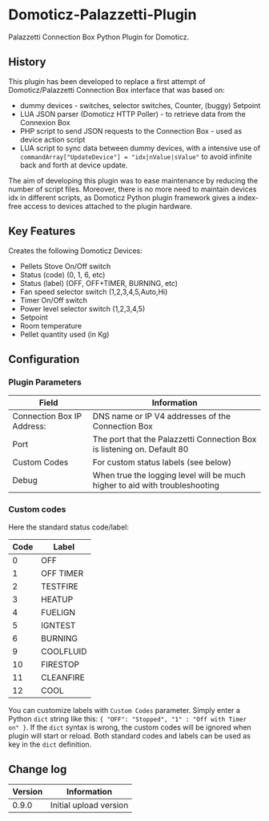 # Domoticz-Palazzetti-Plugin

Palazzetti Connection Box Python Plugin for Domoticz.

## History

This plugin has been developed to replace a first attempt of Domoticz/Palazzetti Connection Box interface that was based on:
* dummy devices - switches, selector switches, Counter, (buggy) Setpoint
* LUA JSON parser (Domoticz HTTP Poller) - to retrieve data from the Connexion Box
* PHP script to send JSON requests to the Connection Box - used as device action script 
* LUA script to sync data between dummy devices, with a intensive use of ```commandArray["UpdateDevice"] = "idx|nValue|sValue"``` to avoid infinite back and forth at device update.

The aim of developing this plugin was to ease maintenance by reducing the number of script files.
Moreover, there is no more need to maintain devices idx in different scripts, as Domoticz Python plugin framework gives a index-free access to devices attached to the plugin hardware.

## Key Features

Creates the following Domoticz Devices:
* Pellets Stove On/Off switch
* Status (code) (0, 1, 6, etc)
* Status (label) (OFF, OFF+TIMER, BURNING, etc)
* Fan speed selector switch (1,2,3,4,5,Auto,Hi)
* Timer On/Off switch
* Power level selector switch (1,2,3,4,5)
* Setpoint
* Room temperature
* Pellet quantity used (in Kg)

## Configuration

### Plugin Parameters

| Field | Information|
| ----- | ---------- |
| Connection Box IP Address: | DNS name or IP V4 addresses of the Connection Box |
| Port | The port that the Palazzetti Connection Box is listening on. Default 80 |
| Custom Codes | For custom status labels (see below) |
| Debug | When true the logging level will be much higher to aid with troubleshooting |

### Custom codes

Here the standard status code/label:

| Code | Label|
| ----- | ---------- |
| 0 | OFF |
| 1 | OFF TIMER |
| 2 | TESTFIRE |
| 3 | HEATUP |
| 4 | FUELIGN |
| 5 | IGNTEST |
| 6 | BURNING |
| 9 | COOLFLUID |
| 10 | FIRESTOP |
| 11 | CLEANFIRE |
| 12 | COOL |

You can customize labels with ```Custom Codes``` parameter. Simply enter a Python ```dict``` string like this:
```{ "OFF": "Stopped", "1" : "Off with Timer on" }```.
If the ```dict``` syntax is wrong, the custom codes will be ignored when plugin will start or reload.
Both standard codes and labels can be used as key in the ```dict``` definition.


## Change log

| Version | Information|
| ----- | ---------- |
| 0.9.0 | Initial upload version |


